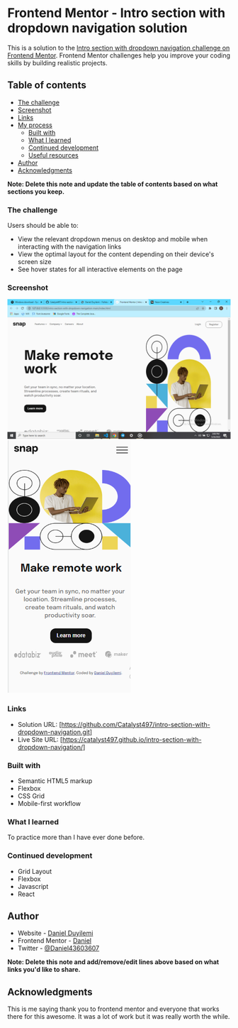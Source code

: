 # Frontend Mentor - Intro section with dropdown navigation solution

This is a solution to the [Intro section with dropdown navigation challenge on Frontend Mentor](https://www.frontendmentor.io/challenges/intro-section-with-dropdown-navigation-ryaPetHE5). Frontend Mentor challenges help you improve your coding skills by building realistic projects.

## Table of contents

- [The challenge](#the-challenge)
- [Screenshot](#screenshot)
- [Links](#links)
- [My process](#my-process)
  - [Built with](#built-with)
  - [What I learned](#what-i-learned)
  - [Continued development](#continued-development)
  - [Useful resources](#useful-resources)
- [Author](#author)
- [Acknowledgments](#acknowledgments)

**Note: Delete this note and update the table of contents based on what sections you keep.**

### The challenge

Users should be able to:

- View the relevant dropdown menus on desktop and mobile when interacting with the navigation links
- View the optimal layout for the content depending on their device's screen size
- See hover states for all interactive elements on the page

### Screenshot

![](./screenshot.png)
![](./screenshot-mobile-.png)

### Links

- Solution URL: [https://github.com/Catalyst497/intro-section-with-dropdown-navigation.git]
- Live Site URL: [https://catalyst497.github.io/intro-section-with-dropdown-navigation/]

### Built with

- Semantic HTML5 markup
- Flexbox
- CSS Grid
- Mobile-first workflow

### What I learned

To practice more than I have ever done before.

### Continued development

- Grid Layout
- Flexbox
- Javascript
- React

## Author

- Website - [Daniel Duyilemi](https://vast-falls-30673.herokuapp.com/)
- Frontend Mentor - [Daniel](https://www.frontendmentor.io/profile/Catalyst497)
- Twitter - [@Daniel43603607](https://twitter.com/Daniel43603607)

**Note: Delete this note and add/remove/edit lines above based on what links you'd like to share.**

## Acknowledgments

This is me saying thank you to frontend mentor and everyone that works there for this awesome. It was a lot of work but it was really worth the while.
